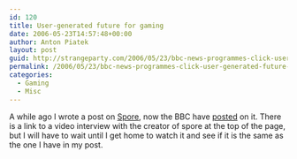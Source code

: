 ```yaml
---
id: 120
title: User-generated future for gaming
date: 2006-05-23T14:57:48+00:00
author: Anton Piatek
layout: post
guid: http://strangeparty.com/2006/05/23/bbc-news-programmes-click-user-generated-future-for-gaming/
permalink: /2006/05/23/bbc-news-programmes-click-user-generated-future-for-gaming/
categories:
  - Gaming
  - Misc
---
```

A while ago I wrote a post on [Spore](http://strangeparty.com/2006/03/20/spore/), now the BBC have [posted](http://news.bbc.co.uk/1/hi/programmes/click_online/4997036.stm) on it. There is a link to a video interview with the creator of spore at the top of the page, but I will have to wait until I get home to watch it and see if it is the same as the one I have in my post.